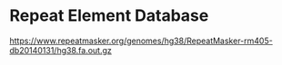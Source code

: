 

# Repeat Element Database

https://www.repeatmasker.org/genomes/hg38/RepeatMasker-rm405-db20140131/hg38.fa.out.gz
